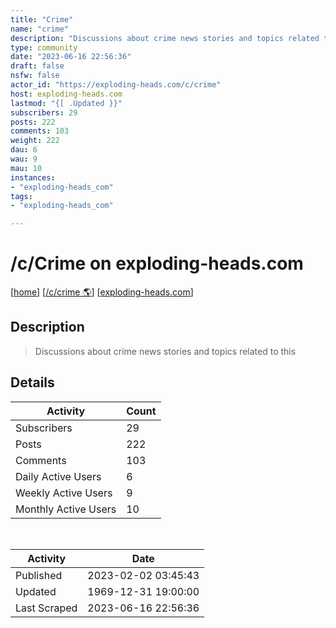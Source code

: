 ```yaml
---
title: "Crime" 
name: "crime"
description: "Discussions about crime news stories and topics related to this"
type: community
date: "2023-06-16 22:56:36"
draft: false
nsfw: false
actor_id: "https://exploding-heads.com/c/crime"
host: exploding-heads.com
lastmod: "{[ .Updated }}"
subscribers: 29
posts: 222
comments: 103
weight: 222
dau: 6
wau: 9
mau: 10
instances:
- "exploding-heads_com"
tags: 
- "exploding-heads_com"

---
```


# /c/Crime on exploding-heads.com

[[home](/)]
[[/c/crime 🌎](https://exploding-heads.com/c/crime)]
[[exploding-heads.com](/instances/exploding-heads_com)]


## Description 

<blockquote class="description">
Discussions about crime news stories and topics related to this
</blockquote>


## Details

| Activity | Count  |
|----------------------|---|
| Subscribers          | 29 |
| Posts                | 222  |
| Comments             | 103  |
| Daily Active Users   | 6  |
| Weekly Active Users  | 9  |
| Monthly Active Users | 10  |

<br>

| Activity | Date |
|----------------------|---|
| Published            | 2023-02-02 03:45:43 |
| Updated              | 1969-12-31 19:00:00 |
| Last Scraped         | 2023-06-16 22:56:36 |
